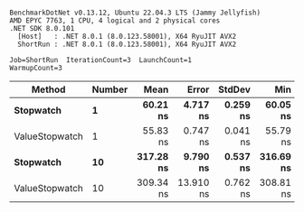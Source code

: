 ```

BenchmarkDotNet v0.13.12, Ubuntu 22.04.3 LTS (Jammy Jellyfish)
AMD EPYC 7763, 1 CPU, 4 logical and 2 physical cores
.NET SDK 8.0.101
  [Host]   : .NET 8.0.1 (8.0.123.58001), X64 RyuJIT AVX2
  ShortRun : .NET 8.0.1 (8.0.123.58001), X64 RyuJIT AVX2

Job=ShortRun  IterationCount=3  LaunchCount=1  
WarmupCount=3  

```
| Method         | Number | Mean      | Error     | StdDev   | Min       | Max       | Gen0   | Allocated |
|--------------- |------- |----------:|----------:|---------:|----------:|----------:|-------:|----------:|
| **Stopwatch**      | **1**      |  **60.21 ns** |  **4.717 ns** | **0.259 ns** |  **60.05 ns** |  **60.51 ns** | **0.0005** |      **40 B** |
| ValueStopwatch | 1      |  55.83 ns |  0.747 ns | 0.041 ns |  55.79 ns |  55.87 ns |      - |         - |
| **Stopwatch**      | **10**     | **317.28 ns** |  **9.790 ns** | **0.537 ns** | **316.69 ns** | **317.74 ns** | **0.0005** |      **40 B** |
| ValueStopwatch | 10     | 309.34 ns | 13.910 ns | 0.762 ns | 308.81 ns | 310.22 ns |      - |         - |
